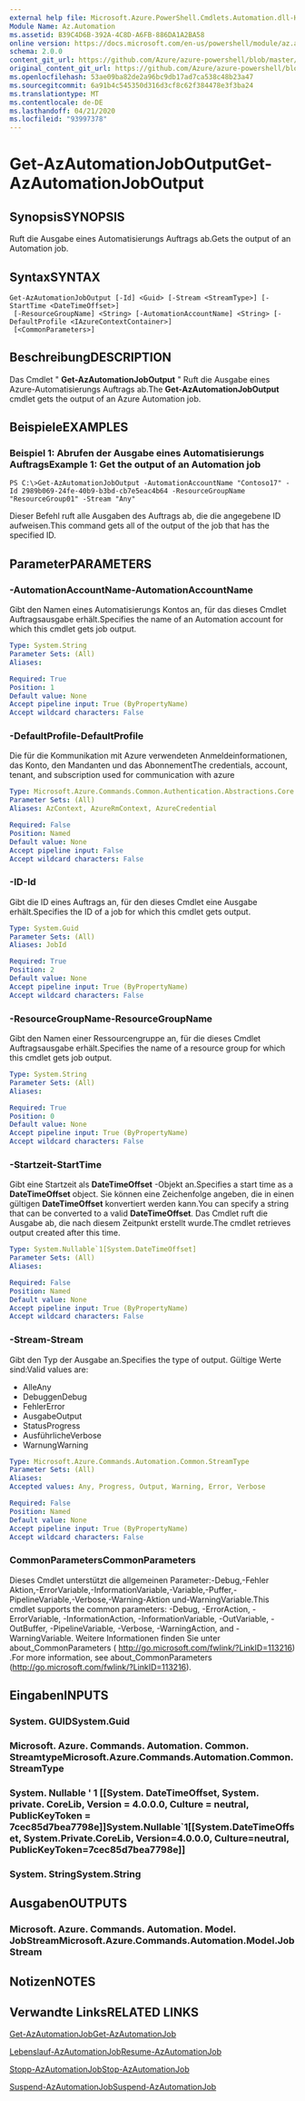 ```yaml
---
external help file: Microsoft.Azure.PowerShell.Cmdlets.Automation.dll-Help.xml
Module Name: Az.Automation
ms.assetid: B39C4D6B-392A-4C8D-A6FB-886DA1A2BA58
online version: https://docs.microsoft.com/en-us/powershell/module/az.automation/get-azautomationjoboutput
schema: 2.0.0
content_git_url: https://github.com/Azure/azure-powershell/blob/master/src/Automation/Automation/help/Get-AzAutomationJobOutput.md
original_content_git_url: https://github.com/Azure/azure-powershell/blob/master/src/Automation/Automation/help/Get-AzAutomationJobOutput.md
ms.openlocfilehash: 53ae09ba82de2a96bc9db17ad7ca538c48b23a47
ms.sourcegitcommit: 6a91b4c545350d316d3cf8c62f384478e3f3ba24
ms.translationtype: MT
ms.contentlocale: de-DE
ms.lasthandoff: 04/21/2020
ms.locfileid: "93997378"
---
```

# <span data-ttu-id="3cb9f-101">Get-AzAutomationJobOutput</span><span class="sxs-lookup"><span data-stu-id="3cb9f-101">Get-AzAutomationJobOutput</span></span>

## <span data-ttu-id="3cb9f-102">Synopsis</span><span class="sxs-lookup"><span data-stu-id="3cb9f-102">SYNOPSIS</span></span>
<span data-ttu-id="3cb9f-103">Ruft die Ausgabe eines Automatisierungs Auftrags ab.</span><span class="sxs-lookup"><span data-stu-id="3cb9f-103">Gets the output of an Automation job.</span></span>

## <span data-ttu-id="3cb9f-104">Syntax</span><span class="sxs-lookup"><span data-stu-id="3cb9f-104">SYNTAX</span></span>

```
Get-AzAutomationJobOutput [-Id] <Guid> [-Stream <StreamType>] [-StartTime <DateTimeOffset>]
 [-ResourceGroupName] <String> [-AutomationAccountName] <String> [-DefaultProfile <IAzureContextContainer>]
 [<CommonParameters>]
```

## <span data-ttu-id="3cb9f-105">Beschreibung</span><span class="sxs-lookup"><span data-stu-id="3cb9f-105">DESCRIPTION</span></span>
<span data-ttu-id="3cb9f-106">Das Cmdlet " **Get-AzAutomationJobOutput** " Ruft die Ausgabe eines Azure-Automatisierungs Auftrags ab.</span><span class="sxs-lookup"><span data-stu-id="3cb9f-106">The **Get-AzAutomationJobOutput** cmdlet gets the output of an Azure Automation job.</span></span>

## <span data-ttu-id="3cb9f-107">Beispiele</span><span class="sxs-lookup"><span data-stu-id="3cb9f-107">EXAMPLES</span></span>

### <span data-ttu-id="3cb9f-108">Beispiel 1: Abrufen der Ausgabe eines Automatisierungs Auftrags</span><span class="sxs-lookup"><span data-stu-id="3cb9f-108">Example 1: Get the output of an Automation job</span></span>
```
PS C:\>Get-AzAutomationJobOutput -AutomationAccountName "Contoso17" -Id 2989b069-24fe-40b9-b3bd-cb7e5eac4b64 -ResourceGroupName "ResourceGroup01" -Stream "Any"
```

<span data-ttu-id="3cb9f-109">Dieser Befehl ruft alle Ausgaben des Auftrags ab, die die angegebene ID aufweisen.</span><span class="sxs-lookup"><span data-stu-id="3cb9f-109">This command gets all of the output of the job that has the specified ID.</span></span>

## <span data-ttu-id="3cb9f-110">Parameter</span><span class="sxs-lookup"><span data-stu-id="3cb9f-110">PARAMETERS</span></span>

### <span data-ttu-id="3cb9f-111">-AutomationAccountName</span><span class="sxs-lookup"><span data-stu-id="3cb9f-111">-AutomationAccountName</span></span>
<span data-ttu-id="3cb9f-112">Gibt den Namen eines Automatisierungs Kontos an, für das dieses Cmdlet Auftragsausgabe erhält.</span><span class="sxs-lookup"><span data-stu-id="3cb9f-112">Specifies the name of an Automation account for which this cmdlet gets job output.</span></span>

```yaml
Type: System.String
Parameter Sets: (All)
Aliases:

Required: True
Position: 1
Default value: None
Accept pipeline input: True (ByPropertyName)
Accept wildcard characters: False
```

### <span data-ttu-id="3cb9f-113">-DefaultProfile</span><span class="sxs-lookup"><span data-stu-id="3cb9f-113">-DefaultProfile</span></span>
<span data-ttu-id="3cb9f-114">Die für die Kommunikation mit Azure verwendeten Anmeldeinformationen, das Konto, den Mandanten und das Abonnement</span><span class="sxs-lookup"><span data-stu-id="3cb9f-114">The credentials, account, tenant, and subscription used for communication with azure</span></span>

```yaml
Type: Microsoft.Azure.Commands.Common.Authentication.Abstractions.Core.IAzureContextContainer
Parameter Sets: (All)
Aliases: AzContext, AzureRmContext, AzureCredential

Required: False
Position: Named
Default value: None
Accept pipeline input: False
Accept wildcard characters: False
```

### <span data-ttu-id="3cb9f-115">-ID</span><span class="sxs-lookup"><span data-stu-id="3cb9f-115">-Id</span></span>
<span data-ttu-id="3cb9f-116">Gibt die ID eines Auftrags an, für den dieses Cmdlet eine Ausgabe erhält.</span><span class="sxs-lookup"><span data-stu-id="3cb9f-116">Specifies the ID of a job for which this cmdlet gets output.</span></span>

```yaml
Type: System.Guid
Parameter Sets: (All)
Aliases: JobId

Required: True
Position: 2
Default value: None
Accept pipeline input: True (ByPropertyName)
Accept wildcard characters: False
```

### <span data-ttu-id="3cb9f-117">-ResourceGroupName</span><span class="sxs-lookup"><span data-stu-id="3cb9f-117">-ResourceGroupName</span></span>
<span data-ttu-id="3cb9f-118">Gibt den Namen einer Ressourcengruppe an, für die dieses Cmdlet Auftragsausgabe erhält.</span><span class="sxs-lookup"><span data-stu-id="3cb9f-118">Specifies the name of a resource group for which this cmdlet gets job output.</span></span>

```yaml
Type: System.String
Parameter Sets: (All)
Aliases:

Required: True
Position: 0
Default value: None
Accept pipeline input: True (ByPropertyName)
Accept wildcard characters: False
```

### <span data-ttu-id="3cb9f-119">-Startzeit</span><span class="sxs-lookup"><span data-stu-id="3cb9f-119">-StartTime</span></span>
<span data-ttu-id="3cb9f-120">Gibt eine Startzeit als **DateTimeOffset** -Objekt an.</span><span class="sxs-lookup"><span data-stu-id="3cb9f-120">Specifies a start time as a **DateTimeOffset** object.</span></span>
<span data-ttu-id="3cb9f-121">Sie können eine Zeichenfolge angeben, die in einen gültigen **DateTimeOffset** konvertiert werden kann.</span><span class="sxs-lookup"><span data-stu-id="3cb9f-121">You can specify a string that can be converted to a valid **DateTimeOffset**.</span></span>
<span data-ttu-id="3cb9f-122">Das Cmdlet ruft die Ausgabe ab, die nach diesem Zeitpunkt erstellt wurde.</span><span class="sxs-lookup"><span data-stu-id="3cb9f-122">The cmdlet retrieves output created after this time.</span></span>

```yaml
Type: System.Nullable`1[System.DateTimeOffset]
Parameter Sets: (All)
Aliases:

Required: False
Position: Named
Default value: None
Accept pipeline input: True (ByPropertyName)
Accept wildcard characters: False
```

### <span data-ttu-id="3cb9f-123">-Stream</span><span class="sxs-lookup"><span data-stu-id="3cb9f-123">-Stream</span></span>
<span data-ttu-id="3cb9f-124">Gibt den Typ der Ausgabe an.</span><span class="sxs-lookup"><span data-stu-id="3cb9f-124">Specifies the type of output.</span></span>
<span data-ttu-id="3cb9f-125">Gültige Werte sind:</span><span class="sxs-lookup"><span data-stu-id="3cb9f-125">Valid values are:</span></span> 
- <span data-ttu-id="3cb9f-126">Alle</span><span class="sxs-lookup"><span data-stu-id="3cb9f-126">Any</span></span>
- <span data-ttu-id="3cb9f-127">Debuggen</span><span class="sxs-lookup"><span data-stu-id="3cb9f-127">Debug</span></span>
- <span data-ttu-id="3cb9f-128">Fehler</span><span class="sxs-lookup"><span data-stu-id="3cb9f-128">Error</span></span>
- <span data-ttu-id="3cb9f-129">Ausgabe</span><span class="sxs-lookup"><span data-stu-id="3cb9f-129">Output</span></span>
- <span data-ttu-id="3cb9f-130">Status</span><span class="sxs-lookup"><span data-stu-id="3cb9f-130">Progress</span></span>
- <span data-ttu-id="3cb9f-131">Ausführliche</span><span class="sxs-lookup"><span data-stu-id="3cb9f-131">Verbose</span></span>
- <span data-ttu-id="3cb9f-132">Warnung</span><span class="sxs-lookup"><span data-stu-id="3cb9f-132">Warning</span></span>

```yaml
Type: Microsoft.Azure.Commands.Automation.Common.StreamType
Parameter Sets: (All)
Aliases:
Accepted values: Any, Progress, Output, Warning, Error, Verbose

Required: False
Position: Named
Default value: None
Accept pipeline input: True (ByPropertyName)
Accept wildcard characters: False
```

### <span data-ttu-id="3cb9f-133">CommonParameters</span><span class="sxs-lookup"><span data-stu-id="3cb9f-133">CommonParameters</span></span>
<span data-ttu-id="3cb9f-134">Dieses Cmdlet unterstützt die allgemeinen Parameter:-Debug,-Fehler Aktion,-ErrorVariable,-InformationVariable,-Variable,-Puffer,-PipelineVariable,-Verbose,-Warning-Aktion und-WarningVariable.</span><span class="sxs-lookup"><span data-stu-id="3cb9f-134">This cmdlet supports the common parameters: -Debug, -ErrorAction, -ErrorVariable, -InformationAction, -InformationVariable, -OutVariable, -OutBuffer, -PipelineVariable, -Verbose, -WarningAction, and -WarningVariable.</span></span> <span data-ttu-id="3cb9f-135">Weitere Informationen finden Sie unter about_CommonParameters ( http://go.microsoft.com/fwlink/?LinkID=113216) .</span><span class="sxs-lookup"><span data-stu-id="3cb9f-135">For more information, see about_CommonParameters (http://go.microsoft.com/fwlink/?LinkID=113216).</span></span>

## <span data-ttu-id="3cb9f-136">Eingaben</span><span class="sxs-lookup"><span data-stu-id="3cb9f-136">INPUTS</span></span>

### <span data-ttu-id="3cb9f-137">System. GUID</span><span class="sxs-lookup"><span data-stu-id="3cb9f-137">System.Guid</span></span>

### <span data-ttu-id="3cb9f-138">Microsoft. Azure. Commands. Automation. Common. Streamtype</span><span class="sxs-lookup"><span data-stu-id="3cb9f-138">Microsoft.Azure.Commands.Automation.Common.StreamType</span></span>

### <span data-ttu-id="3cb9f-139">System. Nullable ' 1 [[System. DateTimeOffset, System. private. CoreLib, Version = 4.0.0.0, Culture = neutral, PublicKeyToken = 7cec85d7bea7798e]]</span><span class="sxs-lookup"><span data-stu-id="3cb9f-139">System.Nullable\`1[[System.DateTimeOffset, System.Private.CoreLib, Version=4.0.0.0, Culture=neutral, PublicKeyToken=7cec85d7bea7798e]]</span></span>

### <span data-ttu-id="3cb9f-140">System. String</span><span class="sxs-lookup"><span data-stu-id="3cb9f-140">System.String</span></span>

## <span data-ttu-id="3cb9f-141">Ausgaben</span><span class="sxs-lookup"><span data-stu-id="3cb9f-141">OUTPUTS</span></span>

### <span data-ttu-id="3cb9f-142">Microsoft. Azure. Commands. Automation. Model. JobStream</span><span class="sxs-lookup"><span data-stu-id="3cb9f-142">Microsoft.Azure.Commands.Automation.Model.JobStream</span></span>

## <span data-ttu-id="3cb9f-143">Notizen</span><span class="sxs-lookup"><span data-stu-id="3cb9f-143">NOTES</span></span>

## <span data-ttu-id="3cb9f-144">Verwandte Links</span><span class="sxs-lookup"><span data-stu-id="3cb9f-144">RELATED LINKS</span></span>

[<span data-ttu-id="3cb9f-145">Get-AzAutomationJob</span><span class="sxs-lookup"><span data-stu-id="3cb9f-145">Get-AzAutomationJob</span></span>](./Get-AzAutomationJob.md)

[<span data-ttu-id="3cb9f-146">Lebenslauf-AzAutomationJob</span><span class="sxs-lookup"><span data-stu-id="3cb9f-146">Resume-AzAutomationJob</span></span>](./Resume-AzAutomationJob.md)

[<span data-ttu-id="3cb9f-147">Stopp-AzAutomationJob</span><span class="sxs-lookup"><span data-stu-id="3cb9f-147">Stop-AzAutomationJob</span></span>](./Stop-AzAutomationJob.md)

[<span data-ttu-id="3cb9f-148">Suspend-AzAutomationJob</span><span class="sxs-lookup"><span data-stu-id="3cb9f-148">Suspend-AzAutomationJob</span></span>](./Suspend-AzAutomationJob.md)


